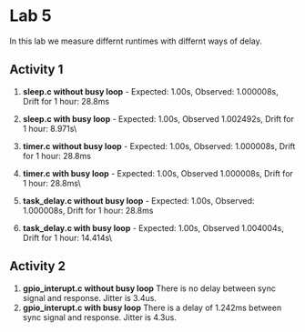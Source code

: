 # Lab 5
In this lab we measure differnt runtimes with differnt ways of delay.

## Activity 1
1. **sleep.c without busy loop** - Expected: 1.00s, Observed: 1.000008s, Drift for 1 hour: 28.8ms
1. **sleep.c with busy loop** - Expected: 1.00s, Observed 1.002492s, Drift for 1 hour: 8.971s\

1. **timer.c without busy loop** - Expected: 1.00s, Observed: 1.000008s, Drift for 1 hour: 28.8ms
1. **timer.c with busy loop** - Expected: 1.00s, Observed 1.000008s, Drift for 1 hour: 28.8ms\

1. **task_delay.c without busy loop** - Expected: 1.00s, Observed: 1.000008s, Drift for 1 hour: 28.8ms
1. **task_delay.c with busy loop** - Expected: 1.00s, Observed 1.004004s, Drift for 1 hour: 14.414s\

## Activity 2
1. **gpio_interupt.c without busy loop** There is no delay between sync signal and response. Jitter is 3.4us.
1. **gpio_interupt.c with busy loop** There is a delay of 1.242ms between sync signal and response. Jitter is 4.3us.


